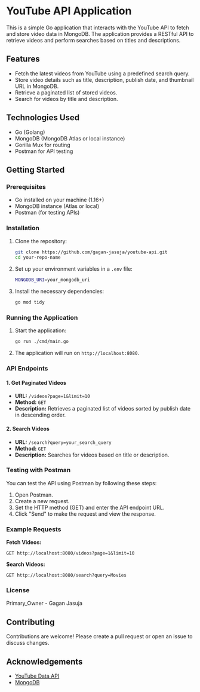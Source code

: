 # YouTube API Application

This is a simple Go application that interacts with the YouTube API to fetch and store video data in MongoDB. The application provides a RESTful API to retrieve videos and perform searches based on titles and descriptions.

## Features

- Fetch the latest videos from YouTube using a predefined search query.
- Store video details such as title, description, publish date, and thumbnail URL in MongoDB.
- Retrieve a paginated list of stored videos.
- Search for videos by title and description.

## Technologies Used

- Go (Golang)
- MongoDB (MongoDB Atlas or local instance)
- Gorilla Mux for routing
- Postman for API testing

## Getting Started

### Prerequisites

- Go installed on your machine (1.16+)
- MongoDB instance (Atlas or local)
- Postman (for testing APIs)

### Installation

1. Clone the repository:
   ```bash
   git clone https://github.com/gagan-jasuja/youtube-api.git
   cd your-repo-name
   ```

2. Set up your environment variables in a `.env` file:
   ```bash
   MONGODB_URI=your_mongodb_uri
   ```

3. Install the necessary dependencies:
   ```bash
   go mod tidy
   ```

### Running the Application

1. Start the application:
   ```bash
   go run ./cmd/main.go
   ```

2. The application will run on `http://localhost:8080`.


### API Endpoints

#### 1. Get Paginated Videos
- **URL:** `/videos?page=1&limit=10`
- **Method:** `GET`
- **Description:** Retrieves a paginated list of videos sorted by publish date in descending order.

#### 2. Search Videos
- **URL:** `/search?query=your_search_query`
- **Method:** `GET`
- **Description:** Searches for videos based on title or description.

### Testing with Postman

You can test the API using Postman by following these steps:

1. Open Postman.
2. Create a new request.
3. Set the HTTP method (GET) and enter the API endpoint URL.
4. Click "Send" to make the request and view the response.

### Example Requests

**Fetch Videos:**
```
GET http://localhost:8080/videos?page=1&limit=10
```

**Search Videos:**
```
GET http://localhost:8080/search?query=Movies
```

### License

Primary_Owner - Gagan Jasuja

## Contributing

Contributions are welcome! Please create a pull request or open an issue to discuss changes.

## Acknowledgements

- [YouTube Data API](https://developers.google.com/youtube/v3)
- [MongoDB](https://www.mongodb.com/)
